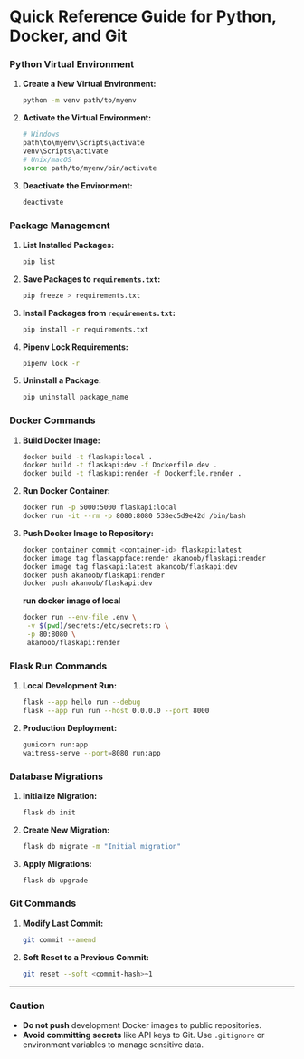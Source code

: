 # Quick Reference Guide for Python, Docker, and Git

### Python Virtual Environment
1. **Create a New Virtual Environment:**
   ```sh
   python -m venv path/to/myenv
   ```
2. **Activate the Virtual Environment:**
   ```sh
   # Windows
   path\to\myenv\Scripts\activate
   venv\Scripts\activate
   # Unix/macOS
   source path/to/myenv/bin/activate
   ```
3. **Deactivate the Environment:**
   ```sh
   deactivate
   ```

### Package Management
1. **List Installed Packages:**
   ```sh
   pip list
   ```
2. **Save Packages to `requirements.txt`:**
   ```sh
   pip freeze > requirements.txt
   ```
3. **Install Packages from `requirements.txt`:**
   ```sh
   pip install -r requirements.txt
   ```
4. **Pipenv Lock Requirements:**
   ```sh
   pipenv lock -r
   ```
5. **Uninstall a Package:**
   ```sh
   pip uninstall package_name
   ```

### Docker Commands
1. **Build Docker Image:**
   ```sh
   docker build -t flaskapi:local .
   docker build -t flaskapi:dev -f Dockerfile.dev .
   docker build -t flaskapi:render -f Dockerfile.render .
   ```
2. **Run Docker Container:**
   ```sh
   docker run -p 5000:5000 flaskapi:local
   docker run -it --rm -p 8080:8080 538ec5d9e42d /bin/bash 
   ```
3. **Push Docker Image to Repository:**
   ```sh
   docker container commit <container-id> flaskapi:latest
   docker image tag flaskappface:render akanoob/flaskapi:render
   docker image tag flaskapi:latest akanoob/flaskapi:dev
   docker push akanoob/flaskapi:render
   docker push akanoob/flaskapi:dev
   ```
   **run docker image of local**
   ```sh
   docker run --env-file .env \
    -v $(pwd)/secrets:/etc/secrets:ro \
    -p 80:8080 \
    akanoob/flaskapi:render
   ```

### Flask Run Commands
1. **Local Development Run:**
   ```sh
   flask --app hello run --debug
   flask --app run run --host 0.0.0.0 --port 8000

   ```
2. **Production Deployment:**
   ```sh
   gunicorn run:app
   waitress-serve --port=8080 run:app
   ```

### Database Migrations
1. **Initialize Migration:**
   ```sh
   flask db init
   ```
2. **Create New Migration:**
   ```sh
   flask db migrate -m "Initial migration"
   ```
3. **Apply Migrations:**
   ```sh
   flask db upgrade
   ```

### Git Commands
1. **Modify Last Commit:**
   ```sh
   git commit --amend
   ```
2. **Soft Reset to a Previous Commit:**
   ```sh
   git reset --soft <commit-hash>~1
   ```

---

### Caution
- **Do not push** development Docker images to public repositories.
- **Avoid committing secrets** like API keys to Git. Use `.gitignore` or environment variables to manage sensitive data.

